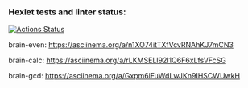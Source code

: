### Hexlet tests and linter status:
[![Actions Status](https://github.com/AlexeyRatnichkin/frontend-project-44/workflows/hexlet-check/badge.svg)](https://github.com/AlexeyRatnichkin/frontend-project-44/actions)

brain-even:
https://asciinema.org/a/n1XO74itTXfVcvRNAhKJ7mCN3

brain-calc:
https://asciinema.org/a/rLKMSELI92l1Q6F6xLfsVFcSG

brain-gcd:
https://asciinema.org/a/Gxpm6iFuWdLwJKn9IHSCWUwkH


